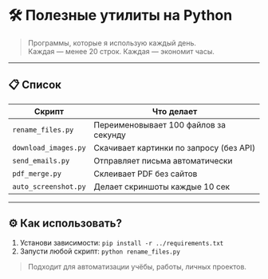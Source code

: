 # 🛠️ Полезные утилиты на Python

> Программы, которые я использую каждый день.  
> Каждая — менее 20 строк. Каждая — экономит часы.

---

## 📋 Список

| Скрипт | Что делает |
|-------|-----------|
| `rename_files.py` | Переименовывает 100 файлов за секунду |
| `download_images.py` | Скачивает картинки по запросу (без API) |
| `send_emails.py` | Отправляет письма автоматически |
| `pdf_merge.py` | Склеивает PDF без сайтов |
| `auto_screenshot.py` | Делает скриншоты каждые 10 сек |

---

## ⚙️ Как использовать?
1. Установи зависимости: `pip install -r ../requirements.txt`
2. Запусти любой скрипт: `python rename_files.py`

> Подходит для автоматизации учёбы, работы, личных проектов.
